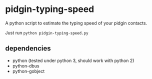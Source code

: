pidgin-typing-speed
===================

A python script to estimate the typing speed of your pidgin contacts.

Just run `python pidgin-typing-speed.py`

dependencies
------------

* python (tested under python 3, should work with python 2)
* python-dbus
* python-gobject
